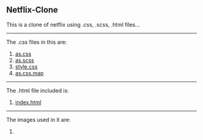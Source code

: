 ## Netflix-Clone
 This is a clone of netflix using .css, .scss, .html files...
 <br>
 <hr>
 The .css files in this are:
 <div>
 <ol>
   <li><a href="as.css">as.css</a></li>
   <li><a href="as.scss">as.scss</a></li>
   <li><a href="style.css">style.css</a></li>
   <li><a href="as.css.map">as.css.map</a></li>
 </ol>
 </div>
 <hr>
 The .html file included is:
 <ol>
   <li><a href="index.html">index.html</a></li>
 </ol>
 <hr>
 The images used in it are:
 <ol>
   <li><a href="assets/images/"></li>
 </ol>
